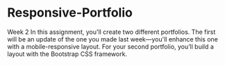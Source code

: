 # Responsive-Portfolio
Week 2 In this assignment, you'll create two different portfolios. The first will be an update of the one you made last week—you'll enhance this one with a mobile-responsive layout. For your second portfolio, you’ll build a layout with the Bootstrap CSS framework.
